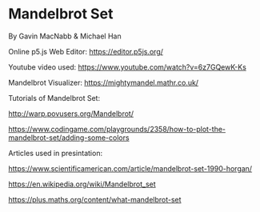 # Mandelbrot Set

By Gavin MacNabb & Michael Han

Online p5.js Web Editor: https://editor.p5js.org/

Youtube video used: https://www.youtube.com/watch?v=6z7GQewK-Ks

Mandelbrot Visualizer: https://mightymandel.mathr.co.uk/

Tutorials of Mandelbrot Set: 

http://warp.povusers.org/Mandelbrot/

https://www.codingame.com/playgrounds/2358/how-to-plot-the-mandelbrot-set/adding-some-colors

Articles used in presintation: 

https://www.scientificamerican.com/article/mandelbrot-set-1990-horgan/

https://en.wikipedia.org/wiki/Mandelbrot_set

https://plus.maths.org/content/what-mandelbrot-set


